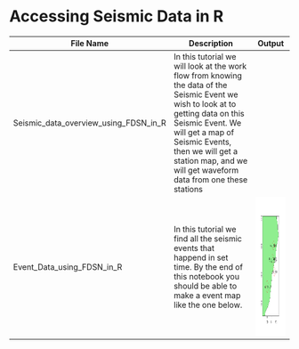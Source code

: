 # Accessing Seismic Data in R

File Name                     | Description  | Output
----------------------------- | -------------|---------------------------------------
Seismic_data_overview_using_FDSN_in_R | In this tutorial we will look at the work flow from knowing the data of the Seismic Event we wish to look at to getting data on this Seismic Event. We will get a map of Seismic Events, then we will get a station map, and we will get waveform data from one these stations | 
Event_Data_using_FDSN_in_R |In this tutorial we find all the seismic events that happend in set time. By the end of this notebook you should be able to make a event map like the one below.| <img src="event.png" height="250" width="250"> 

